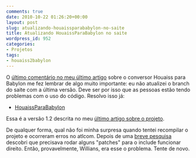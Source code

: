 ```yaml
---
comments: true
date: 2010-10-22 01:26:20+00:00
layout: post
slug: atualizando-houaissparababylon-no-saite
title: Atualizando HouaissParaBabylon no saite
wordpress_id: 952
categories:
- Projetos
tags:
- houaiss2babylon
---
```


O [último comentário no meu último artigo](http://www.caloni.com.br/blog/houaissparababylon-versao-beta#comment-19312) sobre o conversor Houaiss para Babylon me fez lembrar de algo muito importante: eu não atualizei o branch do saite com a última versão. Deve ser por isso que as pessoas estão tendo problemas com o uso do código. Resolvo isso já:



	
  * [HouaissParaBabylon](/images/houaissparababylon12.7z)


Essa é a versão 1.2 descrita no meu [último artigo sobre o projeto](http://www.caloni.com.br/houaiss-para-babylon-12).

De qualquer forma, qual não foi minha surpresa quando tentei recompilar o projeto e ocorreram erros no atlcom. Depois de uma [breve pesquisa](http://social.msdn.microsoft.com/Forums/en-US/vclanguage/thread/ad698507-d62c-4e7b-bb7a-12a03b939594) descobri que precisava rodar alguns "patches" para o include funcionar direito. Então, provavelmente, Willians, era esse o problema. Tente de novo.


